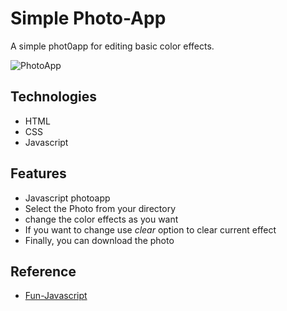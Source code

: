 # Simple Photo-App

A simple phot0app for editing basic color effects.

![PhotoApp](https://media.giphy.com/media/J2TjgDUEUuXuEbckcX/giphy.gif "Reference gif image")

## Technologies
- HTML
- CSS
- Javascript
## Features

- Javascript photoapp
- Select the Photo from your directory
- change the color effects as you want
- If you want to change use *clear* option to clear current effect
- Finally, you can download the photo

## Reference
- [Fun-Javascript](https://fun-javascript-projects.com/course)

